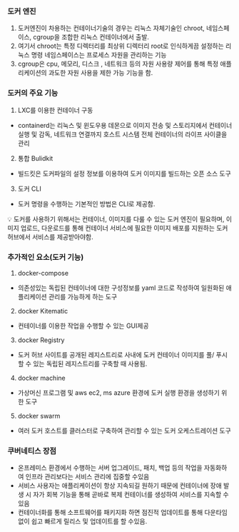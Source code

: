 ### 도커 엔진

1. 도커엔진이 차용하는 컨테이너기술의 경우는 리눅스 자체기술인 chroot, 네임스페이스, cgroup을 조합한 리눅스 컨테이너에서 출발.
2. 여기서 chroot는 특정 디렉터리를 최상위 디렉터리 root로 인식하게끔 설정하는 리눅스 명령
   네임스페이스는 프로세스 자원을 관리하는 기능
3. cgroup은 cpu, 메모리, 디스크 , 네트워크 등의 자원 사용량 제어를 통해 특정 애플리케이션의 과도한 자원 사용을 제한 가능 기능을 함.

### 도커의 주요 기능

1. LXC를 이용한 컨테이너 구동

- containerd는 리눅스 및 윈도우용 데몬으로 이미지 전송 및 스토리지에서 컨테이너 실행 및 감독, 네트워크 연결까지 호스트 시스템 전체 컨테이너의 라이프 사이클을 관리

2. 통합 Bulidkit

- 빌드킷은 도커파일의 설정 정보를 이용하여 도커 이미지를 빌드하는 오픈 소스 도구

3. 도커 CLI

- 도커 명령을 수행하는 기본적인 방법은 CLI로 제공함.

<aside>
💡 도커를 사용하기 위해서는 컨테이너, 이미지를 다룰 수 있는 도커 엔진이 필요하며, 이미지 업로드, 다운로드를 통해 컨테이너 서비스에 필요한 이미지 배포를 지원하는 도커 허브에서 서비스를 제공받아야함.


</aside>

### 추가적인 요소(도커 기능)

1. docker-compose

- 의존성있는 독립된 컨테이너에 대한 구성정보를 yaml 코드로 작성하여 일원화된 애플리케이션 관리를 가능하게 하는 도구

2. docker Kitematic

- 컨테이너를 이용한 작업을 수행할 수 있는 GUI제공

3. docker Registry

- 도커 허브 사이트를 공개된 레지스트리로 사내에 도커 컨테이너 이미지를 풀/ 푸시 할 수 있는 독립된 레지스트리를 구축할 때 사용됨.

4. docker machine

- 가상머신 프로그램 및 aws ec2, ms azure 환경에 도커 실행 환경을 생성하기 위한 도구

5. docker swarm

- 여러 도커 호스트를 클러스터로 구축하여 관리할 수 있는 도커 오케스트레이션 도구

### 쿠버네티스 장점

- 온프레미스 환경에서 수행하는 서버 업그레이드, 패치, 백업 등의 작업을 자동화하여 인프라 관리보다는 서비스 관리에 집중할 수있음
- 서비스 사용자는 애플리케이션이 항상 지속되길 원하기 때문에 컨테이너에 장애 발생 시 자가 회복 기능을 통해 곧바로 복제 컨테이너를 생성하여 서비스를 지속할 수있음
- 컨테이너화를 통해 소프트웨어를 패키지화 하면 점진적 업데이트를 통해 다운타임 없이 쉽고 빠르게 릴리스 및 업데이트를 할 수있음.

